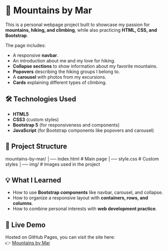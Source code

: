 # 🌄 Mountains by Mar

This is a personal webpage project built to showcase my passion for **mountains, hiking, and climbing**, while also practicing **HTML, CSS, and Bootstrap**.  


The page includes:
- A responsive **navbar**.  
- An introduction about me and my love for hiking.  
- **Collapse sections** to show information about my favorite mountains.  
- **Popovers** describing the hiking groups I belong to.  
- A **carousel** with photos from my excursions.  
- **Cards** explaining different types of climbing.  


## 🛠️ Technologies Used
- **HTML5**  
- **CSS3** (custom styles)  
- **Bootstrap 5** (for responsiveness and components)  
- **JavaScript** (for Bootstrap components like popovers and carousel)  


## 📂 Project Structure
mountains-by-mar/
│── index.html       # Main page
│── style.css        # Custom styles
│── img/             # Images used in the project


## 💡 What I Learned
- How to use **Bootstrap components** like navbar, carousel, and collapse.  
- How to organize a responsive layout with **containers, rows, and columns**.  
- How to combine personal interests with **web development practice**.  

## 🚀 Live Demo
Hosted on GitHub Pages, you can visit the site here:  
👉 [Mountains by Mar](https://bymarfonseca.github.io/mountains-by-mar/) 
